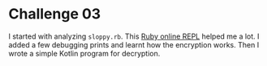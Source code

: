 # Challenge 03
I started with analyzing `sloppy.rb`. This [Ruby online REPL](https://repl.it/languages/ruby) helped me a lot.
I added a few debugging prints and learnt how the encryption works. Then I wrote a simple Kotlin program for decryption. 